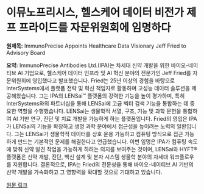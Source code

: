 # 이뮤노프리시스, 헬스케어 데이터 비전가 제프 프라이드를 자문위원회에 임명하다

**원제목:** ImmunoPrecise Appoints Healthcare Data Visionary Jeff Fried to Advisory Board

**요약:** ImmunoPrecise Antibodies Ltd.(IPA)는 차세대 신약 개발을 위한 바이오-네이티브 AI 기업으로, 헬스케어 데이터 인프라 및 AI 혁신 분야의 전문가인 Jeff Fried를 자문위원회에 영입했다고 발표했습니다.  Fried는 25년 이상의 경험을 바탕으로 InterSystems에서 플랫폼 전략 및 혁신 책임자로 활동하며 고성능 데이터 솔루션을 제공해왔습니다. 그는 IPA의 LENSai™ 플랫폼의 강력한 기능을 높이 평가하며, 특히 InterSystems와의 파트너십을 통해 LENSai에 고급 벡터 검색 기능을 통합하는 데 중요한 역할을 수행했습니다.  LENSai는 생물학적 서열, 구조, 기능 및 과학 문헌을 통합하여 AI 기반 연구, 진단 및 치료 개발을 가능하게 하는 플랫폼입니다.  Fried의 영입은 IPA가  LENSai의 기능을 확장하고 생명 과학 분야에서 접근성을 높이려는 노력의 일환입니다.  그는 LENSai가 생물학적 데이터를 상호 운용 가능하고 컴퓨팅 방식으로 접근 가능하게 만드는 기본적인 문제를 해결한다고 언급했습니다.  이번 임명은 IPA가 컴퓨팅 속도에 맞춰 신약 발견 작업을 가능하게 하려는 의지를 보여주는 것이며,  LENSai와 HYFT® 플랫폼은 신약 개발, 진단, 백신 설계 및 분자 시스템 생물학 분야의 차세대 워크플로우를 지원합니다.  결론적으로,  IPA는 Fried의 전문성을 통해 바이오-네이티브 AI 기반의 신약 개발을 가속화하고 그 영향력을 확대할 것으로 기대하고 있습니다.

[원문 링크](https://finance.yahoo.com/news/immunoprecise-appoints-healthcare-data-visionary-122800041.html)
